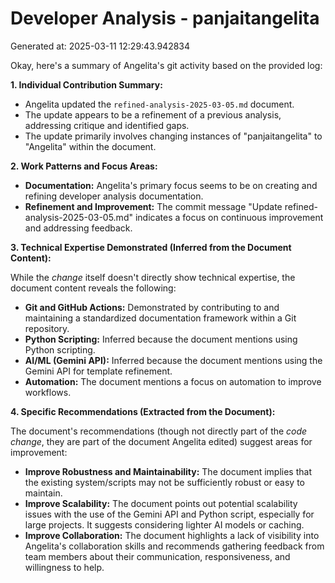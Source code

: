 # Developer Analysis - panjaitangelita
Generated at: 2025-03-11 12:29:43.942834

Okay, here's a summary of Angelita's git activity based on the provided log:

**1. Individual Contribution Summary:**

*   Angelita updated the `refined-analysis-2025-03-05.md` document.
*   The update appears to be a refinement of a previous analysis, addressing critique and identified gaps.
*   The update primarily involves changing instances of "panjaitangelita" to "Angelita" within the document.

**2. Work Patterns and Focus Areas:**

*   **Documentation:** Angelita's primary focus seems to be on creating and refining developer analysis documentation.
*   **Refinement and Improvement:**  The commit message "Update refined-analysis-2025-03-05.md" indicates a focus on continuous improvement and addressing feedback.

**3. Technical Expertise Demonstrated (Inferred from the Document Content):**

While the *change* itself doesn't directly show technical expertise, the document content reveals the following:

*   **Git and GitHub Actions:** Demonstrated by contributing to and maintaining a standardized documentation framework within a Git repository.
*   **Python Scripting:**  Inferred because the document mentions using Python scripting.
*   **AI/ML (Gemini API):**  Inferred because the document mentions using the Gemini API for template refinement.
*   **Automation:**  The document mentions a focus on automation to improve workflows.

**4. Specific Recommendations (Extracted from the Document):**

The document's recommendations (though not directly part of the *code change*, they are part of the document Angelita edited) suggest areas for improvement:

*   **Improve Robustness and Maintainability:** The document implies that the existing system/scripts may not be sufficiently robust or easy to maintain.
*   **Improve Scalability:** The document points out potential scalability issues with the use of the Gemini API and Python script, especially for large projects. It suggests considering lighter AI models or caching.
*   **Improve Collaboration:**  The document highlights a lack of visibility into Angelita's collaboration skills and recommends gathering feedback from team members about their communication, responsiveness, and willingness to help.
